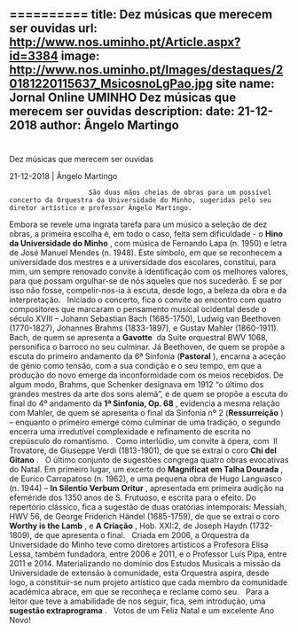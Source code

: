 ==========
 title: Dez músicas que merecem ser ouvidas
url: http://www.nos.uminho.pt/Article.aspx?id=3384
image: http://www.nos.uminho.pt/Images/destaques/20181220115637_MsicosnoLgPao.jpg
site name: Jornal Online UMINHO Dez músicas que merecem ser ouvidas
description: 
date: 21-12-2018
author: Ângelo Martingo
 --- 
# 

Dez músicas que merecem ser ouvidas

21-12-2018 | Ângelo Martingo

                        São duas mãos cheias de obras para um possível concerto da Orquestra da Universidade do Minho, sugeridas pelo seu diretor artístico e professor Ângelo Martingo.

Embora se revele uma ingrata tarefa para um músico a seleção de dez obras, a primeira escolha é, em todo o caso, feita sem dificuldade - o **Hino da Universidade do Minho** , com música de Fernando Lapa (n. 1950) e letra de José Manuel Mendes (n. 1948). Este símbolo, em que se reconhecem a universidade dos mestres e a universidade dos escolares, constitui, para mim, um sempre renovado convite à identificação com os melhores valores, para que possam orgulhar-se de nós aqueles que nos sucederão. E se por isso não fosse, compelir-nos-ia à escuta, desde logo, a beleza da obra e da interpretação.
 
Iniciado o concerto, fica o convite ao encontro com quatro compositores que marcaram o pensamento musical ocidental desde o século XVIII – Johann Sebastian Bach (1685-1750), Ludwig van Beethoven (1770-1827), Johannes Brahms (1833-1897), e Gustav Mahler (1860-1911). Bach, de quem se apresenta a **Gavotte**  da Suite orquestral BWV 1068, personifica o barroco no seu culminar. Já Beethoven, de quem se propõe a escuta do primeiro andamento da 6ª Sinfonia (**Pastoral** ), encarna a aceção de génio como tensão, com a sua condição e o seu tempo, em que a produção do novo emerge da inconformidade com os meios recebidos. De algum modo, Brahms, que Schenker designava em 1912 “o último dos grandes mestres da arte dos sons alemã”, e de quem se propõe a escuta do final do 4º andamento da **1ª Sinfonia, Op. 68** , evidencia a mesma relação com Mahler, de quem se apresenta o final da Sinfonia nº 2 (**Ressurreição** ) – enquanto o primeiro emerge como culminar de uma tradição, o segundo encerra uma irredutível complexidade e refinamento de escrita no crepúsculo do romantismo.
 
Como interlúdio, um convite à ópera, com  Il Trovatore, de Giuseppe Verdi (1813-1901), de que se extrai o coro **Chi del Gitano** .
 
O último conjunto de sugestões congrega quatro obras evocativas do Natal. Em primeiro lugar, um excerto do **Magnificat em Talha Dourada** , de Eurico Carrapatoso (n. 1962), e uma pequena obra de Hugo Languasco (n. 1944) – **In Silentio Verbum Oritur** , apresentada em primeira audição na efeméride dos 1350 anos de S. Frutuoso, e escrita para o efeito. Do repertório clássico, fica a sugestão de duas oratórias intemporais: Messiah, HWV 56, de George Friderich Händel (1685-1759), de que se extrai o coro **Worthy is the Lamb** , e **A Criação** , Hob. XXI:2, de Joseph Haydn (1732-1809), de que apresenta o final.
 
Criada em 2006, a Orquestra da Universidade do Minho teve como diretores artísticos a Profesora Elisa Lessa, também fundadora, entre 2006 e 2011, e o Professor Luís Pipa, entre 2011 e 2014. Materializando no domínio dos Estudos Musicais a missão da Universidade de extensão à comunidade, esta Orquestra aspira, desde logo, a constituir-se num projeto artístico que cada membro da comunidade académica abrace, em que se reconheça e reclame como seu.
 
Para a leitor que teve a amabilidade de nos seguir, fica, sem introdução, uma **sugestão extraprograma** .
 
Votos de um Feliz Natal e um excelente Ano Novo!


